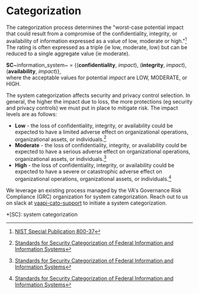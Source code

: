 # Categorization

The categorization process determines the "worst-case potential impact that could result from a compromise of the 
confidentiality, integrity, or availability of information expressed as a value of low, moderate or high."[^1] The 
rating is often expressed as a triple (ie low, moderate, low) but can be reduced to a single aggregate 
value (ie moderate).

**SC**~information_system~ = {(**confidentiality**, *impact*), (**integrity**, *impact*), (**availability**, *impact*)},  
where the acceptable values for potential *impact* are LOW, MODERATE, or HIGH.

The system categorization affects security and privacy control selection. In general, the higher the impact due to loss,
the more protections (eg security and privacy controls) we must put in place to mitigate risk. The impact levels are as 
follows:

- **Low** - the loss of confidentiality, integrity, or availability could be expected to have a limited adverse
  effect on organizational operations, organizational assets, or individuals.[^2]
- **Moderate** - the loss of confidentiality, integrity, or availability could be expected to have a serious adverse
  effect on organizational operations, organizational assets, or individuals.[^2]
- **High** - the loss of confidentiality, integrity, or availability could be expected to have a severe or
  catastrophic adverse effect on organizational operations, organizational assets, or individuals.[^2]

We leverage an existing process managed by the VA's Governance Risk Compliance (GRC) organization for system 
categorization. Reach out to us on slack at
[vaapi-cato-support](https://lighthouseva.slack.com/archives/C03G2J6G7AR) to initiate a system categorization.

*[SC]: system categorization
[^1]:[NIST Special Publication 800-37](https://csrc.nist.gov/publications/detail/sp/800-37/rev-2/final)
[^2]:[Standards for Security Categorization of Federal Information and Information Systems](https://nvlpubs.nist.gov/nistpubs/fips/nist.fips.199.pdf)